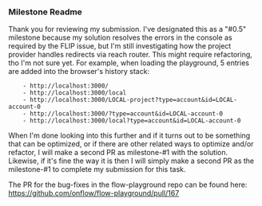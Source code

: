 ### Milestone Readme
Thank you for reviewing my submission. I've designated this as a "#0.5" milestone because my solution resolves the errors in the console as required by the FLIP issue, but I'm still investigating how the project provider handles redirects via reach router. This might require refactoring, tho I'm not sure yet. For example, when loading the playground, 5 entries are added into the browser's history stack:

        - http://localhost:3000/
        - http://localhost:3000/local
        - http://localhost:3000/LOCAL-project?type=account&id=LOCAL-account-0
        - http://localhost:3000/?type=account&id=LOCAL-account-0
        - http://localhost:3000/local?type=account&id=LOCAL-account-0

When I'm done looking into this further and if it turns out to be something that can be optimized, or if there are other related ways to optimize and/or refactor, I will make a second PR as milestone-#1 with the solution. Likewise, if it's fine the way it is then I will simply make a second PR as the milestone-#1 to complete my submission for this task.

The PR for the bug-fixes in the flow-playground repo can be found here: https://github.com/onflow/flow-playground/pull/167